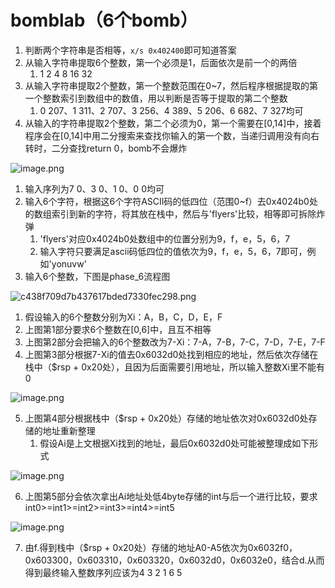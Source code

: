 <a name="qwqh8"></a>
# bomblab（6个bomb）
1. 判断两个字符串是否相等，`x/s 0x402400`即可知道答案
2. 从输入字符串提取6个整数，第一个必须是1，后面依次是前一个的两倍
   1. 1 2 4 8 16 32
3. 从输入字符串提取2个整数，第一个整数范围在0~7，然后程序根据提取的第一个整数索引到数组中的数值，用以判断是否等于提取的第二个整数
   1. 0  207、1  311、2  707、3  256、4  389、5  206、6  682、7  327均可
4. 从输入的字符串提取2个整数，第二个必须为0，第一个需要在[0,14]中，接着程序会在[0,14]中用二分搜索来查找你输入的第一个数，当递归调用没有向右转时，二分查找return 0，bomb不会爆炸

![image.png](https://cdn.nlark.com/yuque/0/2023/png/1357696/1677766599536-db48e8fa-ef5c-47ee-af00-8a403f52d440.png#averageHue=%23b1a89e&clientId=u80a5d2e9-865b-4&from=paste&height=425&id=BUBVk&name=image.png&originHeight=425&originWidth=561&originalType=binary&ratio=1&rotation=0&showTitle=false&size=193935&status=done&style=none&taskId=ufa605bed-c3a6-4c2f-8e27-e4a981e3717&title=&width=561)

   1. 输入序列为7  0、3  0、1  0、0  0均可
5. 输入6个字符，根据这6个字符ASCII码的低四位（范围0~f）去0x4024b0处的数组索引到新的字符，将其放在栈中，然后与'flyers'比较，相等即可拆除炸弹
   1. 'flyers'对应0x4024b0处数组中的位置分别为9，f，e，5，6，7
   2. 输入字符只要满足ascii码低四位的值依次为9，f，e，5，6，7即可，例如'yonuvw'
6. 输入6个整数，下图是phase_6流程图

![c438f709d7b437617bded7330fec298.png](https://cdn.nlark.com/yuque/0/2023/png/1357696/1677814614263-1c5c81f7-b092-4fbb-87da-2908478da623.png#averageHue=%23fdfdfc&clientId=u21eb4715-b344-4&from=paste&height=2772&id=fOVGq&name=c438f709d7b437617bded7330fec298.png&originHeight=2772&originWidth=4250&originalType=binary&ratio=1&rotation=0&showTitle=false&size=652328&status=done&style=none&taskId=ub0e20def-1e00-4c2f-ab5b-b15d8290add&title=&width=4250)

   1. 假设输入的6个整数分别为Xi：A，B，C，D，E，F
   2. 上图第1部分要求6个整数在[0,6]中，且互不相等
   3. 上图第2部分会把输入的6个整数改为7-Xi：7-A，7-B，7-C，7-D，7-E，7-F
   4. 上图第3部分根据7-Xi的值去0x6032d0处找到相应的地址，然后依次存储在栈中（$rsp + 0x20处），且因为后面需要引用地址，所以输入整数Xi里不能有0

![image.png](https://cdn.nlark.com/yuque/0/2023/png/1357696/1677821319152-59be043e-d426-4a79-bc7e-b8e4c1f32d4a.png#averageHue=%23fcfcfc&clientId=u64ab0c7c-cb55-4&from=paste&height=304&id=s9GVY&name=image.png&originHeight=304&originWidth=730&originalType=binary&ratio=1&rotation=0&showTitle=false&size=12920&status=done&style=none&taskId=u05bdd0e1-a1ce-48ac-879e-aa4ad71db86&title=&width=730)

   5. 上图第4部分根据栈中（$rsp + 0x20处）存储的地址依次对0x6032d0处存储的地址重新整理
      1. 假设Ai是上文根据Xi找到的地址，最后0x6032d0处可能被整理成如下形式

![image.png](https://cdn.nlark.com/yuque/0/2023/png/1357696/1677821364775-27ef91ce-ae75-4120-a512-7fd4d8720efa.png#averageHue=%23f9f9f9&clientId=u64ab0c7c-cb55-4&from=paste&height=231&id=AZJEn&name=image.png&originHeight=231&originWidth=695&originalType=binary&ratio=1&rotation=0&showTitle=false&size=19229&status=done&style=none&taskId=u06b8b803-ae81-414e-a02b-a6c5d44c601&title=&width=695)

   6. 上图第5部分会依次拿出Ai地址处低4byte存储的int与后一个进行比较，要求int0>=int1>=int2>=int3>=int4>=int5

![image.png](https://cdn.nlark.com/yuque/0/2023/png/1357696/1677818783083-d2a8bb39-a465-4c7f-a1f2-43c4c9d57a74.png#averageHue=%23120e08&clientId=ub1ce67a9-cf41-4&from=paste&height=144&id=cgJfk&name=image.png&originHeight=144&originWidth=704&originalType=binary&ratio=1&rotation=0&showTitle=false&size=16017&status=done&style=none&taskId=u7418c411-d30f-425e-a9a7-6c5172bcb76&title=&width=704)

   7. 由f.得到栈中（$rsp + 0x20处）存储的地址A0-A5依次为0x6032f0，0x603300，0x603310，0x603320，0x6032d0，0x6032e0，结合d.从而得到最终输入整数序列应该为4  3  2  1  6  5
